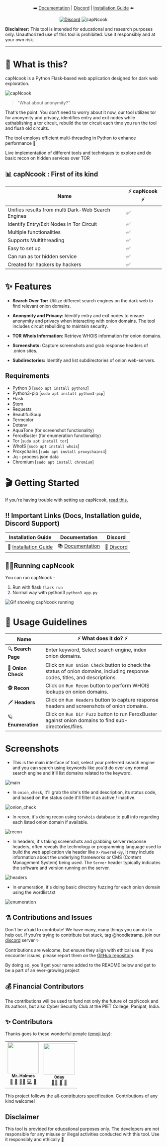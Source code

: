 <p align="center">
➡️
<a href="https://github.com/hoodietramp/wiki">Documentation</a> |
    <a href="https://discord.gg/QhHe7nNRSU">Discord</a> |
        <a href="https://github.com/hoodietramp/capNcook/wiki/Installation">Installation Guide</a>  
 ⬅️
<!-- 
<br>
  <img src="static/images/pictures_for_readme/capNcook.png" alt="capNcook"> -->
</p>

<p align="center">
  <a href="https://discord.gg/QhHe7nNRSU"><img alt="Discord" src="https://img.shields.io/discord/1009084433472700489"></a>
    <img src="https://img.shields.io/badge/License-MIT-yellow.svg" alt="capNcook">

<br>

**Disclaimer:** This tool is intended for educational and research purposes only. Unauthorized use of this tool is prohibited. Use it responsibly and at your own risk.
</p>
<hr>

# 🤔 What is this?

capNcook is a Python Flask-based web application designed for dark web exploration. 

![capNcook](static/images/pictures_for_readme/main.png)

> "What about anonymity?"

That's the point. You don't need to worry about it now, our tool utilizes tor for anonymity and privacy, identifies entry and exit nodes while esthablishing a tor circuit, 
rebuild the tor circuit each time you run the tool and flush old circuits. 

The tool employs efficient multi-threading in Python to enhance performance 🚀 

Live implementation of different tools and techniques to explore and do basic recon on hidden services over TOR

## 📊 capNcook : First of its kind

| **Name**                                   | ⚡ capNcook ⚡ |
| ------------------------------------------ | -------------|
| Unifies results from multi Dark-Web Search Engines | ✅           |
| Identify Entry/Exit Nodes In Tor Circuit   | ✅           |
| Multiple functionalities                   | ✅           |
| Supports Multithreading                    | ✅           |
| Easy to set up                             | ✅           |
| Can run as tor hidden service              | ✅           |
| Created for hackers by hackers             | ✅           |

# ✨ Features

- **Search Over Tor:** Utilize different search engines on the dark web to find relevant onion domains.

- **Anonymity and Privacy:** Identify entry and exit nodes to ensure anonymity and privacy when interacting with onion domains. The tool includes circuit rebuilding to maintain security.

- **TOR Whois Information:** Retrieve WHOIS information for onion domains.

- **Screenshots:** Capture screenshots and grab response headers of .onion sites.

- **Subdirectories:** Identify and list subdirectories of onion web-servers.

## Requirements

- Python 3 [`sudo apt install python3`]
- Python3-pip [`sudo apt install python3-pip`]
- Flask
- Stem
- Requests
- BeautifulSoup
- Termcolor
- Dotenv
- AquaTone (for screenshot functionality)
- FeroxBuster (for enumeration functionality)
- Tor [`sudo apt install tor`]
- WhoIS [`sudo apt install whois`]
- Proxychains [`sudo apt install proxychains4`]
- Jq - process json data
- Chromium [`sudo apt install chromium`]

# 🎬 Getting Started

If you're having trouble with setting up capNcook, [read this.](https://github.com/hoodietramp/capNcook/wiki/Common-Issues-&-Their-Solutions)

## ‼️ Important Links (Docs, Installation guide, Discord Support)

| Installation Guide                                                          | Documentation                                             | Discord                                     |
| --------------------------------------------------------------------------- | --------------------------------------------------------- | ------------------------------------------- |
| 📖 [Installation Guide](https://github.com/hoodietramp/capNcook/wiki/Installation) | 📚 [Documentation](https://github.com/hoodietramp/capNcook/wiki) | 🦜 [Discord](https://discord.gg/QhHe7nNRSU) |

## 🏃‍♀️Running capNcook

You can run capNcook -

1. Run with flask `flask run`
2. Normal way with python3 `python3 app.py`

![Gif showing capNcook running](/static/images/pictures_for_readme/running.gif)

# 🔭 Usage Guidelines

| Name | ⚡ What does it do? ⚡|
|--------------------|------------------------------------------------------------------------------------------|
|🔍 **Search Page** | Enter keyword, Select search engine, index onion domains.|
|🧅 **Onion Check** | Click on `Run Onion Check` button to check the status of onion domains, including response codes, titles, and descriptions.|
|🕵️ **Recon** | Click on `Run Recon` button to perform WHOIS lookups on onion domains.|
|🗡 **Headers** | Click on `Run Headers` button to capture response headers and screenshots of onion domains.|
|🪐 **Enumeration** | Click on `Run Dir Fuzz` button to run FeroxBuster against onion domains to find sub-directories/files.|

# Screenshots

- This is the main interface of tool, select your preferred search engine and you can search using keywords like you'd do over any normal search engine and it'll list domains related to the keyword.

![main](static/images/pictures_for_readme/main.png)

- In `onion_check`, it'll grab the site's title and description, its status code, and based on the status code it'll filter it as active / inactive.

![onion_check](static/images/pictures_for_readme/onion_check.png)

- In recon, it's doing recon using `torwhois` database to pull info regarding each listed onion domain if available.

![recon](static/images/pictures_for_readme/recon.png)

- In headers, it's taking screenshots and grabbing server response headers, often reveals the technology or programming language used to build the web application via header like `X-Powered-By`, It may include information about the underlying frameworks or CMS (Content Management System) being used. The `Server` header typically indicates the software and version running on the server.

![headers](static/images/pictures_for_readme/headers.png)

- In enumeration, it's doing basic directory fuzzing for each onion domain using the wordlist.txt

![enumeration](static/images/pictures_for_readme/enumeration.png)

## ⚗️ Contributions and Issues

Don't be afraid to contribute! We have many, many things you can do to help out. If you're trying to contribute but stuck, tag @hoodietramp, join our [discord](https://discord.gg/QhHe7nNRSU) server ✨

Contributions are welcome, but ensure they align with ethical use. If you encounter issues, please report them on the [GitHub repository](https://github.com/hoodietramp/capNcook/issues).

By doing so, you'll get your name added to the README below and get to be a part of an ever-growing project

## 💰 Financial Contributors

The contributions will be used to fund not only the future of capNcook and its authors, but also Cyber Security Club at the PIET College, Panipat, India.

## ✨ Contributors

Thanks goes to these wonderful people ([emoji key](https://allcontributors.org/docs/en/emoji-key)):

<!-- ALL-CONTRIBUTORS-LIST:START - Do not remove or modify this section -->
<!-- prettier-ignore-start -->
<!-- markdownlint-disable -->
<table>
  <tr>
    <td align="center"><a href="https://github.com/holmes-py"><img src="https://avatars.githubusercontent.com/u/54495695?v=4" width="100px;" alt=""/><br /><sub><b>Mr. Holmes</b></sub></a><br /><a href="#design-holmes-py" title="Design">🎨</a> <a href="#maintenance-holmes-py" title="Maintenance">🚧</a> <a href="#mentoring-holmes-py" title="Mentoring">🧑‍🏫</a> <a href="https://github.com/hoodietramp/capNcook/commits?author=holmes-py" title="Code">💻</a> <a href="#ideas-holmes-py" title="Ideas, Planning, & Feedback">🤔</a></td>
    <td align="center"><a href="https://github.com/0dayCTF"><img src="https://avatars.githubusercontent.com/u/44453666?v=4" width="100px;" alt=""/><br /><sub><b>0day</b></sub></a><br /><a href="#mentoring-0dayCTF" title="Mentoring">🧑‍🏫</a> <a href="#promotion-0dayCTF" title="Promotion">📣</a> <a href="#ideas-0dayCTF" title="Ideas, Planning, & Feedback">🤔</a></td>
  </tr>
</table>

<!-- markdownlint-restore -->
<!-- prettier-ignore-end -->

<!-- ALL-CONTRIBUTORS-LIST:END -->

This project follows the [all-contributors](https://github.com/all-contributors/all-contributors) specification. Contributions of any kind welcome!

## Disclaimer

This tool is provided for educational purposes only. The developers are not responsible for any misuse or illegal activities conducted with this tool. Use it responsibly and ethically 🙏
